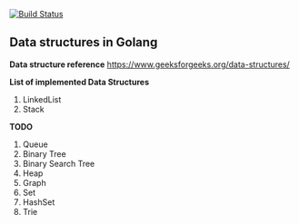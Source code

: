 
[![Build Status](https://travis-ci.org/amithnair91/gods.svg?branch=master)](https://travis-ci.org/amithnair91/gods)

## Data structures in Golang

**Data structure reference**
https://www.geeksforgeeks.org/data-structures/

**List of implemented Data Structures**

1. LinkedList
2. Stack


**TODO**

1. Queue
2. Binary Tree
3. Binary Search Tree
4. Heap
5. Graph
6. Set
7. HashSet
8. Trie
